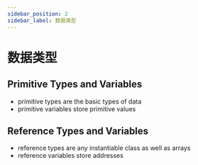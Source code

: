 ```yaml
---
sidebar_position: 2
sidebar_label: 数据类型
---
```


# 数据类型

## Primitive Types and Variables

- primitive types are the basic types of data
- primitive variables store primitive values

## Reference Types and Variables

- reference types are any instantiable class as well as arrays
- reference variables store addresses
